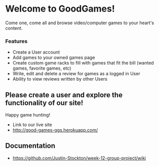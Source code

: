 # Welcome to GoodGames!

Come one, come all and browse video/computer games to your heart's content.

### Features

- Create a User account
- Add games to your owned games page
- Create custom game racks to fill with games that fit the bill (wanted games, favorite games, etc)
- Write, edit and delete a review for games as a logged in User
- Ability to view reviews written by other Users

## Please create a user and explore the functionality of our site!

Happy game hunting!

- Link to our live site
- http://good-games-ggs.herokuapp.com/

## Documentation

- https://github.com/Justin-Stockton/week-12-group-project/wiki

<!-- # Express Project Skeleton

Use this project skeleton as a starting point for structuring your app. Things to note
* Sequelize configuration has not yet been added -- you will need to set that up yourself
* You may find yourself wanting to use javascript -- js files can be added in `public/javascripts` and should be appended to the Pug templates as needed
* CSS files can go in `public/stylesheets` and also will need to be added to Pug templates -->
